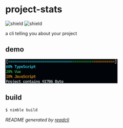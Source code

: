 # project-stats

![shield](https://img.shields.io/github/license/Tch1b0/project-stats) ![shield](https://img.shields.io/github/issues/Tch1b0/project-stats)

a cli telling you about your project

## demo

<img src="./demo.png" width="350px"/>

## build

```sh
$ nimble build
```

_README generated by [readcli](https://github.com/Tch1b0/readcli)_
